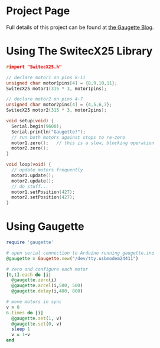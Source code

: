 Project Page
============
Full details of this project can be found at [the Gaugette Blog](http://clearwater.github.com/gaugette/).

Using The SwitecX25 Library
===========================

```C++
#import "SwitecX25.h"

// declare motor1 on pins 8-11
unsigned char motor1pins[4] = {8,9,10,11};
SwitecX25 motor1(315 * 3, motor1pins);

// declare motor2 on pins 4-7
unsigned char motor2pins[4] = {4,5,6,7};
SwitecX25 motor2(315 * 3, motor2pins);

void setup(void) {
  Serial.begin(9600);
  Serial.println("Gaugette!");
  // run both motors against stops to re-zero
  motor1.zero();   // this is a slow, blocking operation
  motor2.zero();  
}

void loop(void) {
  // update motors frequently
  motor1.update();
  motor2.update();
  // do stuff...
  motor1.setPosition(427);
  motor2.setPosition(427);
}

```

Using Gaugette
==============

```ruby
require 'gaugette'

# open serial connection to Arduino running gaugette.ino
@gaugette = Gaugette.new("/dev/tty.usbmodem24411")

# zero and configure each motor
[0,1].each do |i|
  @gaugette.zero(i)
  @gaugette.accel(i,500, 500)
  @gaugette.delay(i,400, 800)

# move motors in sync
v = 0
6.times do |i|
  @gaugette.set(1, v)
  @gaugette.set(0, v)
  sleep 1
  v = 1-v
end
```











